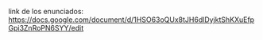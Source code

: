 link de los enunciados:
https://docs.google.com/document/d/1HSO63oQUx8tJH6dlDyjktShKXuEfpGpi3ZnRoPN6SYY/edit


